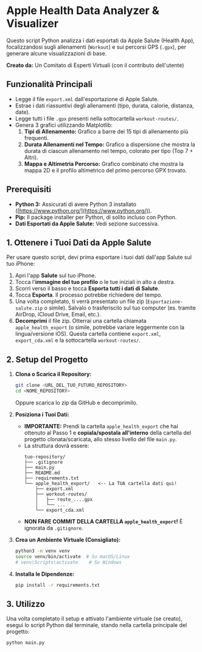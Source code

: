 # Apple Health Data Analyzer & Visualizer

Questo script Python analizza i dati esportati da Apple Salute (Health App), focalizzandosi sugli allenamenti (`Workout`) e sui percorsi GPS (`.gpx`), per generare alcune visualizzazioni di base.

**Creato da:** Un Comitato di Esperti Virtuali (con il contributo dell'utente)

## Funzionalità Principali

* Legge il file `export.xml` dall'esportazione di Apple Salute.
* Estrae i dati riassuntivi degli allenamenti (tipo, durata, calorie, distanza, date).
* Legge tutti i file `.gpx` presenti nella sottocartella `workout-routes/`.
* Genera 3 grafici utilizzando Matplotlib:
    1.  **Tipi di Allenamento:** Grafico a barre dei 15 tipi di allenamento più frequenti.
    2.  **Durata Allenamenti nel Tempo:** Grafico a dispersione che mostra la durata di ciascun allenamento nel tempo, colorato per tipo (Top 7 + Altri).
    3.  **Mappa e Altimetria Percorso:** Grafico combinato che mostra la mappa 2D e il profilo altimetrico del primo percorso GPX trovato.

## Prerequisiti

* **Python 3:** Assicurati di avere Python 3 installato ([https://www.python.org/](https://www.python.org/)).
* **Pip:** Il package installer per Python, di solito incluso con Python.
* **Dati Esportati da Apple Salute:** Vedi sezione successiva.

## 1. Ottenere i Tuoi Dati da Apple Salute

Per usare questo script, devi prima esportare i tuoi dati dall'app Salute sul tuo iPhone:

1.  Apri l'app **Salute** sul tuo iPhone.
2.  Tocca l'**immagine del tuo profilo** o le tue iniziali in alto a destra.
3.  Scorri verso il basso e tocca **Esporta tutti i dati di Salute**.
4.  Tocca **Esporta**. Il processo potrebbe richiedere del tempo.
5.  Una volta completato, ti verrà presentato un file zip (`Esportazione-salute.zip` o simile). Salvalo o trasferiscilo sul tuo computer (es. tramite AirDrop, iCloud Drive, Email, etc.).
6.  **Decomprimi** il file zip. Otterrai una cartella chiamata `apple_health_export` (o simile, potrebbe variare leggermente con la lingua/versione iOS). Questa cartella contiene `export.xml`, `export_cda.xml` e la sottocartella `workout-routes/`.

## 2. Setup del Progetto

1.  **Clona o Scarica il Repository:**
    ```bash
    git clone <URL_DEL_TUO_FUTURO_REPOSITORY>
    cd <NOME_REPOSITORY>
    ```
    Oppure scarica lo zip da GitHub e decomprimilo.

2.  **Posiziona i Tuoi Dati:**
    * **IMPORTANTE:** Prendi la cartella `apple_health_export` che hai ottenuto al Passo 1 e **copiala/spostala all'interno** della cartella del progetto clonata/scaricata, allo stesso livello del file `main.py`.
    * La struttura dovrà essere:
        ```
        tuo-repository/
        ├── .gitignore
        ├── main.py
        ├── README.md
        ├── requirements.txt
        └── apple_health_export/   <-- La TUA cartella dati qui!
            ├── export.xml
            ├── workout-routes/
            │   ├── route_....gpx
            │   └── ...
            └── export_cda.xml
        ```
    * **NON FARE COMMIT DELLA CARTELLA `apple_health_export`!** È ignorata da `.gitignore`.

3.  **Crea un Ambiente Virtuale (Consigliato):**
    ```bash
    python3 -m venv venv
    source venv/bin/activate  # Su macOS/Linux
    # venv\Scripts\activate    # Su Windows
    ```

4.  **Installa le Dipendenze:**
    ```bash
    pip install -r requirements.txt
    ```

## 3. Utilizzo

Una volta completato il setup e attivato l'ambiente virtuale (se creato), esegui lo script Python dal terminale, stando nella cartella principale del progetto:

```bash
python main.py
